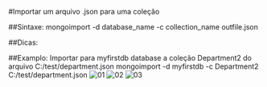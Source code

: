 #Importar um arquivo .json para uma coleção

##Sintaxe:
mongoimport -d database_name -c collection_name outfile.json

##Dicas:

##Examplo: 
Importar para myfirstdb database a coleção Department2 do arquivo C:/test/department.json
mongoimport -d myfirstdb -c Department2 C:/test/department.json
![01](https://raw.githubusercontent.com/brunogoncalves/docs/master/mongodb/imagens/importjson01.png)
![02](https://raw.githubusercontent.com/brunogoncalves/docs/master/mongodb/imagens/importjson02.png)
![03](https://raw.githubusercontent.com/brunogoncalves/docs/master/mongodb/imagens/importjson03.png)


